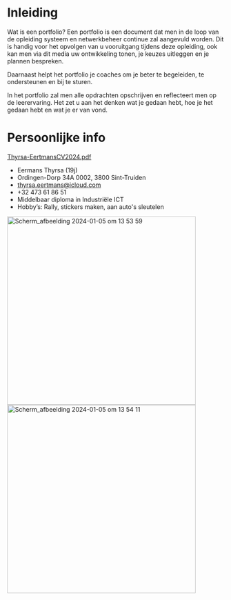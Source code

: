 # Inleiding
Wat is een portfolio?  Een portfolio is een document dat men in de loop van de opleiding systeem en netwerkbeheer continue zal aangevuld worden.
Dit is handig voor het opvolgen van u vooruitgang tijdens deze opleiding, ook kan men via dit media uw ontwikkeling tonen, je keuzes uitleggen en je plannen bespreken.

Daarnaast helpt het portfolio je coaches om je beter te begeleiden, te ondersteunen en bij te sturen.

In het portfolio zal men alle opdrachten opschrijven en reflecteert men op de leerervaring. Het zet u aan het denken wat je gedaan hebt, hoe je het gedaan hebt en wat je er van vond.


# Persoonlijke info
[Thyrsa-EertmansCV2024.pdf](https://github.com/PXL-Digital-SNE-Werkplekleren/portfolio-ThyrsaEertmansPXL/files/13886565/Thyrsa-EertmansCV2024.pdf)

- Eermans Thyrsa (19j)
- Ordingen-Dorp 34A 0002, 3800 Sint-Truiden
- thyrsa.eertmans@icloud.com
- +32 473 61 86 51
- Middelbaar diploma in Industriële ICT
- Hobby’s: Rally, stickers maken, aan auto's sleutelen
  

<img width="437" alt="Scherm_afbeelding 2024-01-05 om 13 53 59" src="https://github.com/PXL-Digital-SNE-Werkplekleren/portfolio-ThyrsaEertmansPXL/assets/116871338/067aaaa1-2af0-4776-b1c1-fa4a6ee72a32">
<img width="437" alt="Scherm_afbeelding 2024-01-05 om 13 54 11" src="https://github.com/PXL-Digital-SNE-Werkplekleren/portfolio-ThyrsaEertmansPXL/assets/116871338/7a278f71-9107-4bba-8af4-530efbe6860e">

